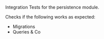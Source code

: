 Integration Tests for the persistence module.

Checks if the following works as expected:
* Migrations
* Queries & Co
